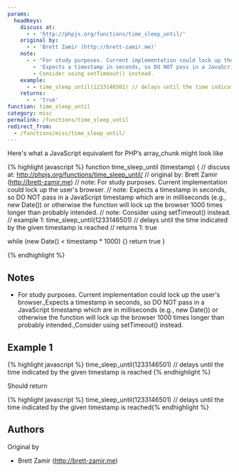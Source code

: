 ```yaml
---
params:
  headKeys:
    discuss at:
      - - 'http://phpjs.org/functions/time_sleep_until/'
    original by:
      - - 'Brett Zamir (http://brett-zamir.me)'
    note:
      - - "For study purposes. Current implementation could lock up the user's browser."
        - 'Expects a timestamp in seconds, so DO NOT pass in a JavaScript timestamp which are in milliseconds (e.g., new Date()) or otherwise the function will lock up the browser 1000 times longer than probably intended.'
        - Consider using setTimeout() instead.
    example:
      - - time_sleep_until(1233146501) // delays until the time indicated by the given timestamp is reached
    returns:
      - - 'true'
function: time_sleep_until
category: misc
permalink: /functions/time_sleep_until
redirect_from:
  - /functions/misc/time_sleep_until/
---
```


<!-- WARNING! This file is auto generated by `npm run web:inject`, do not edit by hand -->

Here's what a JavaScript equivalent for PHP’s array_chunk might look like

{% highlight javascript %}
function time_sleep_until (timestamp) {
  //  discuss at: http://phpjs.org/functions/time_sleep_until/
  // original by: Brett Zamir (http://brett-zamir.me)
  //        note: For study purposes. Current implementation could lock up the user's browser.
  //        note: Expects a timestamp in seconds, so DO NOT pass in a JavaScript timestamp which are in milliseconds (e.g., new Date()) or otherwise the function will lock up the browser 1000 times longer than probably intended.
  //        note: Consider using setTimeout() instead.
  //   example 1: time_sleep_until(1233146501) // delays until the time indicated by the given timestamp is reached
  //   returns 1: true

  while (new Date() < timestamp * 1000) {}
  return true
}

{% endhighlight %}

## Notes
- For study purposes. Current implementation could lock up the user's browser.,Expects a timestamp in seconds, so DO NOT pass in a JavaScript timestamp which are in milliseconds (e.g., new Date()) or otherwise the function will lock up the browser 1000 times longer than probably intended.,Consider using setTimeout() instead.

## Example 1

{% highlight javascript %}
time_sleep_until(1233146501) // delays until the time indicated by the given timestamp is reached
{% endhighlight %}

Should return

{% highlight javascript %}
time_sleep_until(1233146501) // delays until the time indicated by the given timestamp is reached{% endhighlight %}


## Authors


Original by

- Brett Zamir (http://brett-zamir.me)

